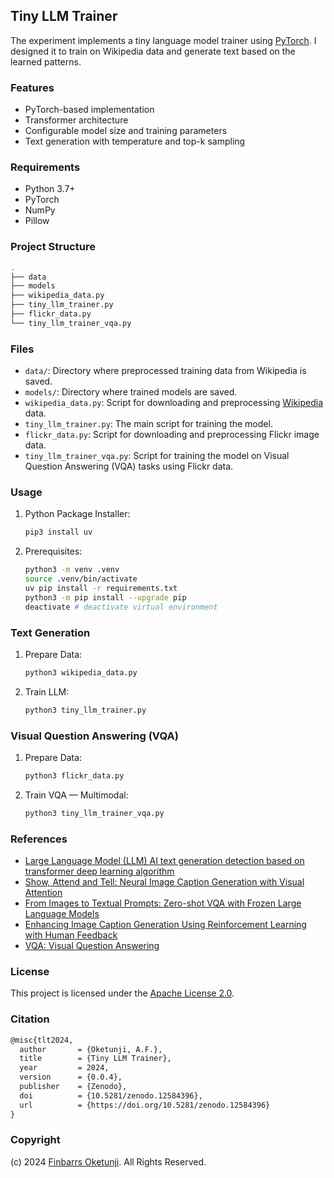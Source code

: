 ## Tiny LLM Trainer

The experiment implements a tiny language model trainer using [PyTorch](https://pytorch.org/). I designed it to train on Wikipedia data and generate text based on the learned patterns.

### Features

- PyTorch-based implementation
- Transformer architecture
- Configurable model size and training parameters
- Text generation with temperature and top-k sampling

### Requirements

- Python 3.7+
- PyTorch
- NumPy
- Pillow

### Project Structure

```sh
.
├── data
├── models
├── wikipedia_data.py
├── tiny_llm_trainer.py
├── flickr_data.py
└── tiny_llm_trainer_vqa.py
```

### Files

- `data/`: Directory where preprocessed training data from Wikipedia is saved.
- `models/`: Directory where trained models are saved.
- `wikipedia_data.py`: Script for downloading and preprocessing [Wikipedia](https://www.wikipedia.org) data.
- `tiny_llm_trainer.py`: The main script for training the model.
- `flickr_data.py`: Script for downloading and preprocessing Flickr image data.
- `tiny_llm_trainer_vqa.py`: Script for training the model on Visual Question Answering (VQA) tasks using Flickr data.

### Usage

1. Python Package Installer:

   ```sh
   pip3 install uv
   ```

2. Prerequisites:

   ```sh
   python3 -m venv .venv
   source .venv/bin/activate
   uv pip install -r requirements.txt
   python3 -m pip install --upgrade pip
   deactivate # deactivate virtual environment
   ```

### Text Generation

1. Prepare Data:

   ```sh
   python3 wikipedia_data.py
   ```

2. Train LLM:

   ```sh
   python3 tiny_llm_trainer.py
   ```

### Visual Question Answering (VQA)

1. Prepare Data:

   ```sh
   python3 flickr_data.py
   ```

2. Train VQA — Multimodal:

   ```sh
   python3 tiny_llm_trainer_vqa.py
   ```

### References

+ [Large Language Model (LLM) AI text generation detection based on transformer deep learning algorithm](https://arxiv.org/abs/2405.06652)
+ [Show, Attend and Tell: Neural Image Caption Generation with Visual Attention](https://arxiv.org/abs/1502.03044)
+ [From Images to Textual Prompts: Zero-shot VQA with Frozen Large Language Models](https://arxiv.org/abs/2212.10846)
+ [Enhancing Image Caption Generation Using Reinforcement Learning with Human Feedback](https://arxiv.org/abs/2403.06735)
+ [VQA: Visual Question Answering](https://arxiv.org/abs/1505.00468)

### License

This project is licensed under the [Apache License 2.0](./LICENSE).

### Citation

```tex
@misc{tlt2024,
  author       = {Oketunji, A.F.},
  title        = {Tiny LLM Trainer},
  year         = 2024,
  version      = {0.0.4},
  publisher    = {Zenodo},
  doi          = {10.5281/zenodo.12584396},
  url          = {https://doi.org/10.5281/zenodo.12584396}
}
```

### Copyright

(c) 2024 [Finbarrs Oketunji](https://finbarrs.eu). All Rights Reserved.